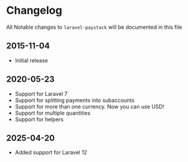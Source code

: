 # Changelog

All Notable changes to `laravel-paystack` will be documented in this file

## 2015-11-04
- Initial release

## 2020-05-23
- Support for Laravel 7
- Support for splitting payments into subaccounts
- Support for more than one currency. Now you can use USD!
- Support for multiple quantities
- Support for helpers
## 2025-04-20
- Added support for Laravel 12